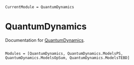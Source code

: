 ```@meta
CurrentModule = QuantumDynamics
```

# QuantumDynamics

Documentation for [QuantumDynamics](https://github.com/nicolasloizeau/QuantumDynamics.jl).

```@index
```

```@autodocs
Modules = [QuantumDynamics, QuantumDynamics.ModelsPS, QuantumDynamics.ModelsOpSum, QuantumDynamics.ModelsTEBD]
```
